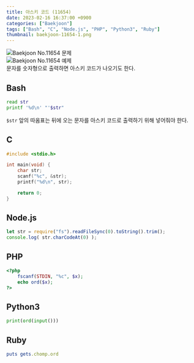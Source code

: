 ```yaml
---
title: 아스키 코드 (11654)
date: 2023-02-16 16:37:00 +0900
categories: ["Baekjoon"]
tags: ["Bash", "C", "Node.js", "PHP", "Python3", "Ruby"]
thumbnail: baekjoon-11654-1.png
---
```


![Baekjoon No.11654 문제](baekjoon-11654-1.png)  
![Baekjoon No.11654 예제](baekjoon-11654-2.png)  
문자를 숫자형으로 출력하면 아스키 코드가 나오기도 한다.

## Bash
```bash
read str
printf '%d\n' "'$str"
```
`$str` 앞의 따옴표는 뒤에 오는 문자를 아스키 코드로 출력하기 위해 넣어줘야 한다.

## C
```c
#include <stdio.h>

int main(void) {
	char str;
	scanf("%c", &str);
	printf("%d\n", str);

	return 0;
}
```

## Node.js
```javascript
let str = require("fs").readFileSync(0).toString().trim();
console.log( str.charCodeAt(0) );
```

## PHP
```php
<?php
	fscanf(STDIN, "%c", $x);
	echo ord($x);
?>
```

## Python3
```python
print(ord(input()))
```

## Ruby
```ruby
puts gets.chomp.ord
```
